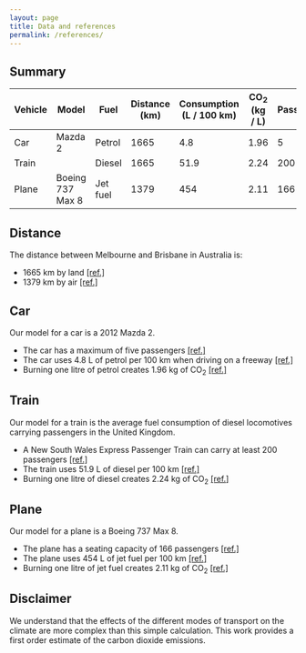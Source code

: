 ```yaml
---
layout: page
title: Data and references
permalink: /references/
---
```


## Summary

| Vehicle | Model            | Fuel     | Distance (km) | Consumption <br/> (L / 100 km) | CO<sub>2</sub> (kg / L) | Passengers |
|---------|------------------|----------|---------------|--------------------------------|-------------------------|------------|
| Car     | Mazda 2          | Petrol   | 1665          | 4.8                            | 1.96                    | 5          |
| Train   |                  | Diesel   | 1665          | 51.9                           | 2.24                    | 200        |
| Plane   | Boeing 737 Max 8 | Jet fuel | 1379          | 454                            | 2.11                    | 166        |

## Distance

The distance between Melbourne and Brisbane in Australia is:
* 1665 km by land [[ref.]](https://goo.gl/maps/JEN7ijdqTiybkq168)
* 1379 km by air [[ref.]](https://www.greatcirclemap.com/?routes=MEL-BNE)

## Car

Our model for a car is a 2012 Mazda 2.
* The car has a maximum of five passengers
  [[ref.]](https://en.wikipedia.org/wiki/Mazda_Demio#Third_generation_(DE;_2007%E2%80%932014))
* The car uses 4.8 L of petrol per 100 km when driving on a freeway
 [[ref.]](https://www.auto-data.net/en/mazda-2-ii-de-facelift-2010-1.5i-102hp-17496)
* Burning one litre of petrol creates 1.96 kg of CO<sub>2</sub> 
  [[ref.]](https://www.eia.gov/environment/emissions/co2_vol_mass.php)

## Train

Our model for a train is the average fuel consumption of diesel locomotives carrying passengers in the United Kingdom.

* A New South Wales Express Passenger Train can carry at least 200 passengers
  [[ref.]](https://transportnsw.info/regional/regional-train-coach-facilities/xpt-regional-trains)
* The train uses 51.9 L of diesel per 100 km
  [[ref.]](https://ora.ox.ac.uk/objects/uuid:cd7d3eb7-e57c-427d-9ec6-70da72389cce/download_file?safe_filename=Are%2Brailways%2Bclimate%2Bfriendly%2B-%2BGivoni%2BBrand%2BWatkiss%2B-%2Baccepted%2Bmanuscript.pdf&file_format=application%2Fpdf&type_of_work=Journal+article)
* Burning one litre of diesel creates 2.24 kg of CO<sub>2</sub>
  [[ref.]](https://www.eia.gov/environment/emissions/co2_vol_mass.php)

## Plane

Our model for a plane is a Boeing 737 Max 8.
* The plane has a seating capacity of 166 passengers 
  [[ref.]](https://web.archive.org/web/20160206082857/http://airwaysnews.com/blog/2016/02/05/a320neo-vs-737-max-pt-ii/)
* The plane uses 454 L of jet fuel per 100 km
  [[ref.]](https://web.archive.org/web/20160206082857/http://airwaysnews.com/blog/2016/02/05/a320neo-vs-737-max-pt-ii/)
* Burning one litre of jet fuel creates 2.11 kg of CO<sub>2</sub> 
  [[ref.]](https://www.eia.gov/environment/emissions/co2_vol_mass.php)

## Disclaimer

We understand that the effects of the different modes of transport on the climate are more complex than this simple calculation.
This work provides a first order estimate of the carbon dioxide emissions.
